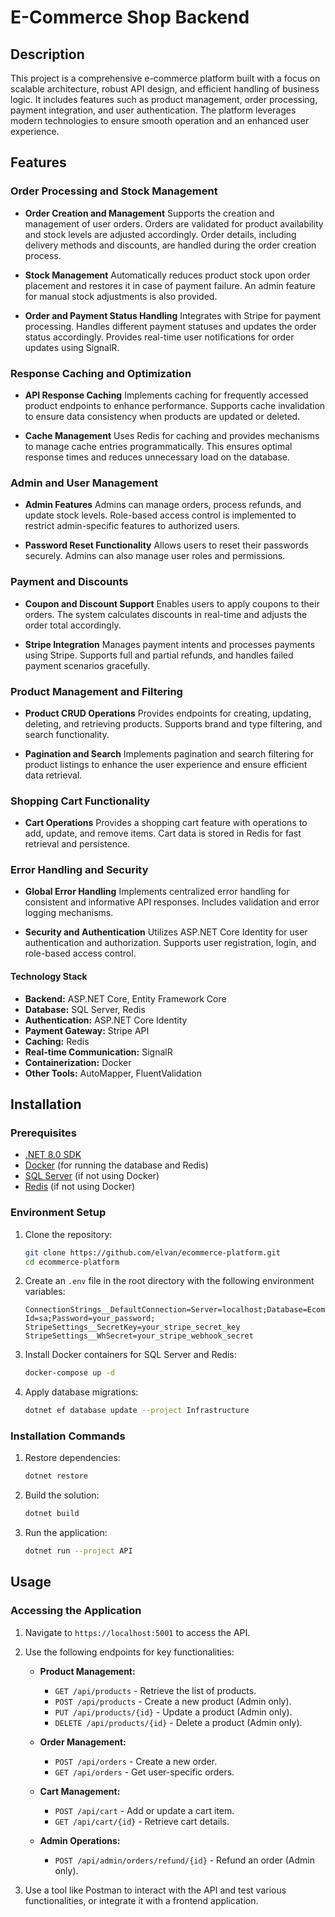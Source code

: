 # E-Commerce Shop Backend

## Description

This project is a comprehensive e-commerce platform built with a focus on scalable architecture, robust API design, and efficient handling of business logic. It includes features such as product management, order processing, payment integration, and user authentication. The platform leverages modern technologies to ensure smooth operation and an enhanced user experience.

## Features

### Order Processing and Stock Management

- **Order Creation and Management**
  Supports the creation and management of user orders. Orders are validated for product availability and stock levels are adjusted accordingly. Order details, including delivery methods and discounts, are handled during the order creation process.

- **Stock Management**
  Automatically reduces product stock upon order placement and restores it in case of payment failure. An admin feature for manual stock adjustments is also provided.

- **Order and Payment Status Handling**
  Integrates with Stripe for payment processing. Handles different payment statuses and updates the order status accordingly. Provides real-time user notifications for order updates using SignalR.

### Response Caching and Optimization

- **API Response Caching**
  Implements caching for frequently accessed product endpoints to enhance performance. Supports cache invalidation to ensure data consistency when products are updated or deleted.

- **Cache Management**
  Uses Redis for caching and provides mechanisms to manage cache entries programmatically. This ensures optimal response times and reduces unnecessary load on the database.

### Admin and User Management

- **Admin Features**
  Admins can manage orders, process refunds, and update stock levels. Role-based access control is implemented to restrict admin-specific features to authorized users.

- **Password Reset Functionality**
  Allows users to reset their passwords securely. Admins can also manage user roles and permissions.

### Payment and Discounts

- **Coupon and Discount Support**
  Enables users to apply coupons to their orders. The system calculates discounts in real-time and adjusts the order total accordingly.

- **Stripe Integration**
  Manages payment intents and processes payments using Stripe. Supports full and partial refunds, and handles failed payment scenarios gracefully.

### Product Management and Filtering

- **Product CRUD Operations**
  Provides endpoints for creating, updating, deleting, and retrieving products. Supports brand and type filtering, and search functionality.

- **Pagination and Search**
  Implements pagination and search filtering for product listings to enhance the user experience and ensure efficient data retrieval.

### Shopping Cart Functionality

- **Cart Operations**
  Provides a shopping cart feature with operations to add, update, and remove items. Cart data is stored in Redis for fast retrieval and persistence.

### Error Handling and Security

- **Global Error Handling**
  Implements centralized error handling for consistent and informative API responses. Includes validation and error logging mechanisms.

- **Security and Authentication**
  Utilizes ASP.NET Core Identity for user authentication and authorization. Supports user registration, login, and role-based access control.

#### Technology Stack

- **Backend:** ASP.NET Core, Entity Framework Core
- **Database:** SQL Server, Redis
- **Authentication:** ASP.NET Core Identity
- **Payment Gateway:** Stripe API
- **Caching:** Redis
- **Real-time Communication:** SignalR
- **Containerization:** Docker
- **Other Tools:** AutoMapper, FluentValidation

## Installation

### Prerequisites

- [.NET 8.0 SDK](https://dotnet.microsoft.com/download/dotnet/8.0)
- [Docker](https://www.docker.com/products/docker-desktop) (for running the database and Redis)
- [SQL Server](https://www.microsoft.com/en-us/sql-server/sql-server-downloads) (if not using Docker)
- [Redis](https://redis.io/download) (if not using Docker)

### Environment Setup

1. Clone the repository:

   ```bash
   git clone https://github.com/elvan/ecommerce-platform.git
   cd ecommerce-platform
   ```

2. Create an `.env` file in the root directory with the following environment variables:

   ```env
   ConnectionStrings__DefaultConnection=Server=localhost;Database=EcommerceDB;User Id=sa;Password=your_password;
   StripeSettings__SecretKey=your_stripe_secret_key
   StripeSettings__WhSecret=your_stripe_webhook_secret
   ```

3. Install Docker containers for SQL Server and Redis:

   ```bash
   docker-compose up -d
   ```

4. Apply database migrations:

   ```bash
   dotnet ef database update --project Infrastructure
   ```

### Installation Commands

1. Restore dependencies:

   ```bash
   dotnet restore
   ```

2. Build the solution:

   ```bash
   dotnet build
   ```

3. Run the application:

   ```bash
   dotnet run --project API
   ```

## Usage

### Accessing the Application

1. Navigate to `https://localhost:5001` to access the API.

2. Use the following endpoints for key functionalities:

   - **Product Management:**

     - `GET /api/products` - Retrieve the list of products.
     - `POST /api/products` - Create a new product (Admin only).
     - `PUT /api/products/{id}` - Update a product (Admin only).
     - `DELETE /api/products/{id}` - Delete a product (Admin only).

   - **Order Management:**

     - `POST /api/orders` - Create a new order.
     - `GET /api/orders` - Get user-specific orders.

   - **Cart Management:**

     - `POST /api/cart` - Add or update a cart item.
     - `GET /api/cart/{id}` - Retrieve cart details.

   - **Admin Operations:**
     - `POST /api/admin/orders/refund/{id}` - Refund an order (Admin only).

3. Use a tool like Postman to interact with the API and test various functionalities, or integrate it with a frontend application.
